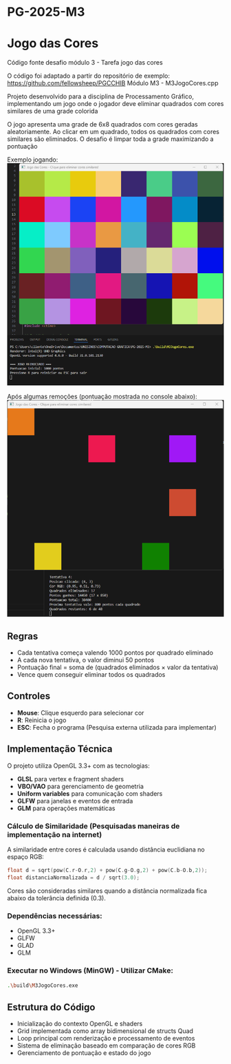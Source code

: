 # PG-2025-M3

# Jogo das Cores

Código fonte desafio módulo 3 - Tarefa jogo das cores

O código foi adaptado a partir do repositório de exemplo: https://github.com/fellowsheep/PGCCHIB
Módulo M3 - M3JogoCores.cpp

Projeto desenvolvido para a disciplina de Processamento Gráfico, implementando um jogo onde o jogador deve eliminar quadrados com cores similares de uma grade colorida

O jogo apresenta uma grade de 6x8 quadrados com cores geradas aleatoriamente. Ao clicar em um quadrado, todos os quadrados com cores similares são eliminados. O desafio é limpar toda a grade maximizando a pontuação

Exemplo jogando:
![alt text](image.png)

Após algumas remoções (pontuação mostrada no console abaixo):
![alt text](image-1.png)

## Regras

- Cada tentativa começa valendo 1000 pontos por quadrado eliminado
- A cada nova tentativa, o valor diminui 50 pontos
- Pontuação final = soma de (quadrados eliminados × valor da tentativa)
- Vence quem conseguir eliminar todos os quadrados

## Controles

- **Mouse**: Clique esquerdo para selecionar cor
- **R**: Reinicia o jogo
- **ESC**: Fecha o programa (Pesquisa externa utilizada para implementar)

## Implementação Técnica

O projeto utiliza OpenGL 3.3+ com as tecnologias:

- **GLSL** para vertex e fragment shaders
- **VBO/VAO** para gerenciamento de geometria
- **Uniform variables** para comunicação com shaders
- **GLFW** para janelas e eventos de entrada
- **GLM** para operações matemáticas

### Cálculo de Similaridade (Pesquisadas maneiras de implementação na internet)

A similaridade entre cores é calculada usando distância euclidiana no espaço RGB:

```cpp
float d = sqrt(pow(C.r-O.r,2) + pow(C.g-O.g,2) + pow(C.b-O.b,2));
float distanciaNormalizada = d / sqrt(3.0);
```

Cores são consideradas similares quando a distância normalizada fica abaixo da tolerância definida (0.3).

### Dependências necessárias:

- OpenGL 3.3+
- GLFW
- GLAD
- GLM

### Executar no Windows (MinGW) - Utilizar CMake:

```bash
.\build\M3JogoCores.exe
```

## Estrutura do Código

- Inicialização do contexto OpenGL e shaders
- Grid implementada como array bidimensional de structs Quad
- Loop principal com renderização e processamento de eventos
- Sistema de eliminação baseado em comparação de cores RGB
- Gerenciamento de pontuação e estado do jogo
